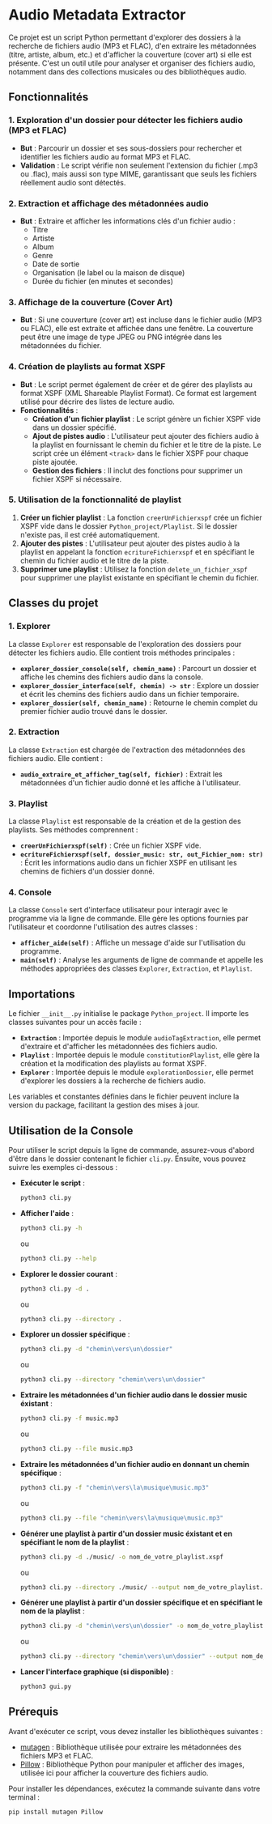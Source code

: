 # Audio Metadata Extractor

Ce projet est un script Python permettant d'explorer des dossiers à la recherche de fichiers audio (MP3 et FLAC), d'en extraire les métadonnées (titre, artiste, album, etc.) et d'afficher la couverture (cover art) si elle est présente. C'est un outil utile pour analyser et organiser des fichiers audio, notamment dans des collections musicales ou des bibliothèques audio.

## Fonctionnalités

### 1. **Exploration d'un dossier pour détecter les fichiers audio (MP3 et FLAC)**

- **But** : Parcourir un dossier et ses sous-dossiers pour rechercher et identifier les fichiers audio au format MP3 et FLAC.
- **Validation** : Le script vérifie non seulement l'extension du fichier (.mp3 ou .flac), mais aussi son type MIME, garantissant que seuls les fichiers réellement audio sont détectés.

### 2. **Extraction et affichage des métadonnées audio**

- **But** : Extraire et afficher les informations clés d'un fichier audio :
  - Titre
  - Artiste
  - Album
  - Genre
  - Date de sortie
  - Organisation (le label ou la maison de disque)
  - Durée du fichier (en minutes et secondes)

### 3. **Affichage de la couverture (Cover Art)**

- **But** : Si une couverture (cover art) est incluse dans le fichier audio (MP3 ou FLAC), elle est extraite et affichée dans une fenêtre. La couverture peut être une image de type JPEG ou PNG intégrée dans les métadonnées du fichier.

### 4. **Création de playlists au format XSPF**

- **But** : Le script permet également de créer et de gérer des playlists au format XSPF (XML Shareable Playlist Format). Ce format est largement utilisé pour décrire des listes de lecture audio.
- **Fonctionnalités** :
  - **Création d'un fichier playlist** : Le script génère un fichier XSPF vide dans un dossier spécifié.
  - **Ajout de pistes audio** : L'utilisateur peut ajouter des fichiers audio à la playlist en fournissant le chemin du fichier et le titre de la piste. Le script crée un élément `<track>` dans le fichier XSPF pour chaque piste ajoutée.
  - **Gestion des fichiers** : Il inclut des fonctions pour supprimer un fichier XSPF si nécessaire.

### 5. **Utilisation de la fonctionnalité de playlist**

1. **Créer un fichier playlist** : La fonction `creerUnFichierxspf` crée un fichier XSPF vide dans le dossier `Python_project/Playlist`. Si le dossier n'existe pas, il est créé automatiquement.
2. **Ajouter des pistes** : L'utilisateur peut ajouter des pistes audio à la playlist en appelant la fonction `ecritureFichierxspf` et en spécifiant le chemin du fichier audio et le titre de la piste.
3. **Supprimer une playlist** : Utilisez la fonction `delete_un_fichier_xspf` pour supprimer une playlist existante en spécifiant le chemin du fichier.

## Classes du projet

### 1. **Explorer**

La classe `Explorer` est responsable de l'exploration des dossiers pour détecter les fichiers audio. Elle contient trois méthodes principales :

- **`explorer_dossier_console(self, chemin_name)`** : Parcourt un dossier et affiche les chemins des fichiers audio dans la console.
- **`explorer_dossier_interface(self, chemin) -> str`** : Explore un dossier et écrit les chemins des fichiers audio dans un fichier temporaire.
- **`explorer_dossier(self, chemin_name)`** : Retourne le chemin complet du premier fichier audio trouvé dans le dossier.

### 2. **Extraction**

La classe `Extraction` est chargée de l'extraction des métadonnées des fichiers audio. Elle contient :

- **`audio_extraire_et_afficher_tag(self, fichier)`** : Extrait les métadonnées d'un fichier audio donné et les affiche à l'utilisateur.

### 3. **Playlist**

La classe `Playlist` est responsable de la création et de la gestion des playlists. Ses méthodes comprennent :

- **`creerUnFichierxspf(self)`** : Crée un fichier XSPF vide.
- **`ecritureFichierxspf(self, dossier_music: str, out_Fichier_nom: str)`** : Écrit les informations audio dans un fichier XSPF en utilisant les chemins de fichiers d'un dossier donné.

### 4. **Console**

La classe `Console` sert d'interface utilisateur pour interagir avec le programme via la ligne de commande. Elle gère les options fournies par l'utilisateur et coordonne l'utilisation des autres classes :

- **`afficher_aide(self)`** : Affiche un message d'aide sur l'utilisation du programme.
- **`main(self)`** : Analyse les arguments de ligne de commande et appelle les méthodes appropriées des classes `Explorer`, `Extraction`, et `Playlist`.

## Importations

Le fichier `__init__.py` initialise le package `Python_project`. Il importe les classes suivantes pour un accès facile :

- **`Extraction`** : Importée depuis le module `audioTagExtraction`, elle permet d'extraire et d'afficher les métadonnées des fichiers audio.
- **`Playlist`** : Importée depuis le module `constitutionPlaylist`, elle gère la création et la modification des playlists au format XSPF.
- **`Explorer`** : Importée depuis le module `explorationDossier`, elle permet d'explorer les dossiers à la recherche de fichiers audio.

Les variables et constantes définies dans le fichier peuvent inclure la version du package, facilitant la gestion des mises à jour.

## Utilisation de la Console

Pour utiliser le script depuis la ligne de commande, assurez-vous d'abord d'être dans le dossier contenant le fichier `cli.py`. Ensuite, vous pouvez suivre les exemples ci-dessous :

- **Exécuter le script** :

    ```bash
    python3 cli.py
    ```

- **Afficher l'aide** :
  
    ```bash
    python3 cli.py -h
    ```

    ou

    ```bash
    python3 cli.py --help
    ```

- **Explorer le dossier courant** :
  
    ```bash
    python3 cli.py -d .
    ```

    ou

    ```bash
    python3 cli.py --directory .
    ```

- **Explorer un dossier spécifique** :
  
    ```bash
    python3 cli.py -d "chemin\vers\un\dossier"
    ```

    ou

    ```bash
    python3 cli.py --directory "chemin\vers\un\dossier"
    ```

- **Extraire les métadonnées d'un fichier audio dans le dossier music éxistant** :
  
    ```bash
    python3 cli.py -f music.mp3
    ```

    ou

    ```bash
    python3 cli.py --file music.mp3
    ```

- **Extraire les métadonnées d'un fichier audio en donnant un chemin spécifique** :
  
    ```bash
    python3 cli.py -f "chemin\vers\la\musique\music.mp3"
    ```

    ou

    ```bash
    python3 cli.py --file "chemin\vers\la\musique\music.mp3"
    ```

- **Générer une playlist à partir d'un dossier music éxistant et en spécifiant le nom de la playlist** :
  
    ```bash
    python3 cli.py -d ./music/ -o nom_de_votre_playlist.xspf
    ```

    ou
  
    ```bash
    python3 cli.py --directory ./music/ --output nom_de_votre_playlist.xspf
    ```

- **Générer une playlist à partir d'un dossier spécifique et en spécifiant le nom de la playlist** :
  
    ```bash
    python3 cli.py -d "chemin\vers\un\dossier" -o nom_de_votre_playlist.xspf
    ```

    ou

    ```bash
    python3 cli.py --directory "chemin\vers\un\dossier" --output nom_de_votre_playlist.xspf
    ```

- **Lancer l'interface graphique (si disponible)** :
  
    ```bash
    python3 gui.py
    ```

## Prérequis

Avant d'exécuter ce script, vous devez installer les bibliothèques suivantes :

- [mutagen](https://mutagen.readthedocs.io/en/latest/installation.html) : Bibliothèque utilisée pour extraire les métadonnées des fichiers MP3 et FLAC.
- [Pillow](https://python-pillow.org/) : Bibliothèque Python pour manipuler et afficher des images, utilisée ici pour afficher la couverture des fichiers audio.

Pour installer les dépendances, exécutez la commande suivante dans votre terminal :

```bash
pip install mutagen Pillow 

